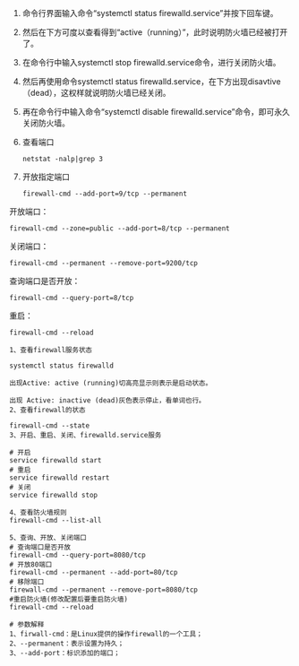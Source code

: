 1. 命令行界面输入命令“systemctl status firewalld.service”并按下回车键。

2. 然后在下方可度以查看得到“active（running）”，此时说明防火墙已经被打开了。

3. 在命令行中输入systemctl stop firewalld.service命令，进行关闭防火墙。

4. 然后再使用命令systemctl status firewalld.service，在下方出现disavtive（dead），这权样就说明防火墙已经关闭。

5. 再在命令行中输入命令“systemctl disable firewalld.service”命令，即可永久关闭防火墙。

6. 查看端口

   ```shell
   netstat -nalp|grep 3
   ```

   

7. 开放指定端口

   ```shell
   firewall-cmd --add-port=9/tcp --permanent
   ```

   

开放端口：

```shell
firewall-cmd --zone=public --add-port=8/tcp --permanent
```


关闭端口：

```shell
firewall-cmd --permanent --remove-port=9200/tcp
```

查询端口是否开放：

```shell
firewall-cmd --query-port=8/tcp
```

重启：

```shell
firewall-cmd --reload
```





```shell
1、查看firewall服务状态

systemctl status firewalld

出现Active: active (running)切高亮显示则表示是启动状态。

出现 Active: inactive (dead)灰色表示停止，看单词也行。
2、查看firewall的状态

firewall-cmd --state
3、开启、重启、关闭、firewalld.service服务

# 开启
service firewalld start
# 重启
service firewalld restart
# 关闭
service firewalld stop

4、查看防火墙规则
firewall-cmd --list-all

5、查询、开放、关闭端口
# 查询端口是否开放
firewall-cmd --query-port=8080/tcp
# 开放80端口
firewall-cmd --permanent --add-port=80/tcp
# 移除端口
firewall-cmd --permanent --remove-port=8080/tcp
#重启防火墙(修改配置后要重启防火墙)
firewall-cmd --reload

# 参数解释
1、firwall-cmd：是Linux提供的操作firewall的一个工具；
2、--permanent：表示设置为持久；
3、--add-port：标识添加的端口；
```

